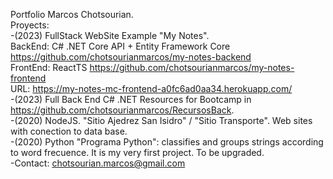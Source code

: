 
Portfolio Marcos Chotsourian.
</br>
Proyects:
</br>
-(2023) FullStack WebSite Example "My Notes".
</br>
BackEnd: C# .NET Core API + Entity Framework Core https://github.com/chotsourianmarcos/my-notes-backend
</br>
FrontEnd: ReactTS https://github.com/chotsourianmarcos/my-notes-frontend
</br>
URL: https://my-notes-mc-frontend-a0fc6ad0aa34.herokuapp.com/
</br>
-(2023) Full Back End C# .NET Resources for Bootcamp in https://github.com/chotsourianmarcos/RecursosBack.
</br>
-(2020) NodeJS. "Sitio Ajedrez San Isidro" / "Sitio Transporte". Web sites with conection to data base.
</br>
-(2020) Python "Programa Python": classifies and groups strings according to word frecuence. It is my very first project. To be upgraded.
</br>
-Contact: chotsourian.marcos@gmail.com
